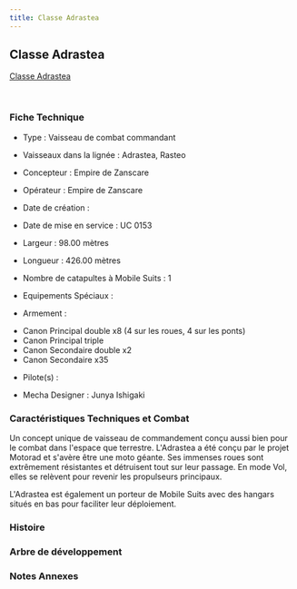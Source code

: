```yaml
---
title: Classe Adrastea
---
```


Classe Adrastea
---------------





[Classe Adrastea](javascript:change_image_m('images/stories/saga/vgundam/mechas/adrastea.png');)

 

### Fiche Technique


- Type : Vaisseau de combat commandant
  
- Vaisseaux dans la lignée : Adrastea, Rasteo
  
- Concepteur : Empire de Zanscare
  
- Opérateur : Empire de Zanscare
  
- Date de création : 
  
- Date de mise en service : UC 0153
  
- Largeur : 98.00 mètres
  
- Longueur : 426.00 mètres
  
- Nombre de catapultes à Mobile Suits : 1
  
- Equipements Spéciaux :




- Armement :


* Canon Principal double x8 (4 sur les roues, 4 sur les ponts)
* Canon Principal triple
* Canon Secondaire double x2
* Canon Secondaire x35


- Pilote(s) : 





- Mecha Designer : Junya Ishigaki


### Caractéristiques Techniques et Combat


Un concept unique de vaisseau de commandement conçu aussi bien pour le combat dans l'espace que terrestre. L'Adrastea a été conçu par le projet Motorad et s'avère être une moto géante. Ses immenses roues sont extrêmement résistantes et détruisent tout sur leur passage. En mode Vol, elles se relèvent pour revenir les propulseurs principaux. 


L'Adrastea est également un porteur de Mobile Suits avec des hangars situés en bas pour faciliter leur déploiement. 


### Histoire


### Arbre de développement


### Notes Annexes


